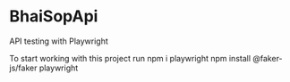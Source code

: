 # BhaiSopApi
API testing with Playwright 

To start working with this project run
npm i playwright
npm install @faker-js/faker playwright
